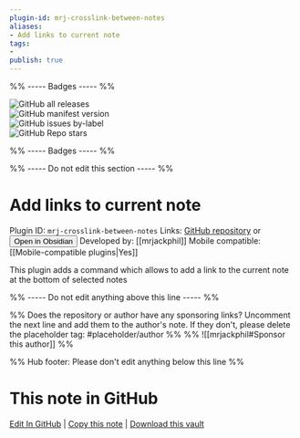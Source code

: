 ```yaml
---
plugin-id: mrj-crosslink-between-notes
aliases:
- Add links to current note
tags: 
- 
publish: true
---
```


%% ----- Badges ----- %%

![GitHub all releases](https://img.shields.io/github/downloads/mrjackphil/obsidian-crosslink-between-notes/total?color=573E7A&logo=github&style=for-the-badge)   
![GitHub manifest version](https://img.shields.io/github/manifest-json/v/mrjackphil/obsidian-crosslink-between-notes?color=573E7A&logo=github&style=for-the-badge)   
![GitHub issues by-label](https://img.shields.io/github/issues/mrjackphil/obsidian-crosslink-between-notes/help%20wanted?color=573E7A&logo=github&style=for-the-badge)   
![GitHub Repo stars](https://img.shields.io/github/stars/mrjackphil/obsidian-crosslink-between-notes?color=573E7A&logo=github&style=for-the-badge)

%% ----- Badges ----- %%

%% ----- Do not edit this section ----- %%

# Add links to current note

Plugin ID: `mrj-crosslink-between-notes`
Links: [GitHub repository](https://github.com/mrjackphil/obsidian-crosslink-between-notes) or [<button id=HH>Open in Obsidian</button>](obsidian://goto-plugin?id=mrj-crosslink-between-notes)
Developed by: [[mrjackphil]]
Mobile compatible: [[Mobile-compatible plugins|Yes]]

This plugin adds a command which allows to add a link to the current note at the bottom of selected notes

%% ----- Do not edit anything above this line ----- %% 

%% Does the repository or author have any sponsoring links? Uncomment the next line and add them to the author's note. If they don't, please delete the placeholder tag: #placeholder/author %%
%% ![[mrjackphil#Sponsor this author]] %%

%% Hub footer: Please don't edit anything below this line %%

# This note in GitHub

<span class="git-footer">[Edit In GitHub](https://github.dev/obsidian-community/obsidian-hub/blob/main/02%20-%20Community%20Expansions/02.05%20All%20Community%20Expansions/Plugins/mrj-crosslink-between-notes.md "git-hub-edit-note") | [Copy this note](https://raw.githubusercontent.com/obsidian-community/obsidian-hub/main/02%20-%20Community%20Expansions/02.05%20All%20Community%20Expansions/Plugins/mrj-crosslink-between-notes.md "git-hub-copy-note") | [Download this vault](https://github.com/obsidian-community/obsidian-hub/archive/refs/heads/main.zip "git-hub-download-vault") </span>